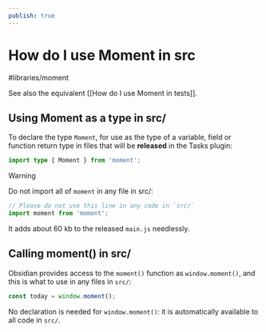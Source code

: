 ```yaml
---
publish: true
---
```


# How do I use Moment in src

<span class="related-pages">#libraries/moment</span>

See also the equivalent [[How do I use Moment in tests]].

## Using Moment as a type in src/

To declare the type `Moment`, for use as the type of a variable, field or function return type in files that will be **released** in the Tasks plugin:

<!-- snippet: declare-Moment-type-in-src -->
```ts
import type { Moment } from 'moment';
```
<!-- endSnippet -->

> [!Warning]
> Do not import all of `moment` in any file in src/:
>
> ```ts
> // Please do not use this line in any code in `src/`
> import moment from 'moment';
> ```
>
> It adds about 60 kb to the released `main.js` needlessly.

## Calling moment() in src/

Obsidian provides access to the `moment()` function as `window.moment()`, and this is what to use in any files in `src/`:

<!-- snippet: use-moment-in-src -->
```ts
const today = window.moment();
```
<!-- endSnippet -->

No declaration is needed for `window.moment()`: it is automatically available to all code in `src/`.
